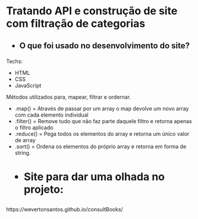<h1>Tratando API e construção de site com filtração de categorias</h1>

<h2> <ul><li>O que foi usado no desenvolvimento do site?</li></ul> </h2>

<p> Techs: </p>
<ul>
  <li>HTML</li>
  <li>CSS</li>
  <li>JavaScript</li>
</ul>

<p> Métodos utilizados para, mapear, filtrar e ordernar. </p>
<ul>
  <li>.map() = Através de passar por um array o map devolve um novo array com cada elemento individual</li>
  <li>.filter() = Remove tudo que não faz parte daquele filtro e retorna apenas o filtro aplicado</li>
  <li>.reduce() = Pega todos os elementos do array e retorna um único valor de array</li>
  <li>.sort() = Ordena os elementos do próprio array e retorna em forma de string.</li>
</ul>

<h1> <ul><li>Site para dar uma olhada no projeto:</li></ul> </h1>
https://wevertonsantos.github.io/consultBooks/
